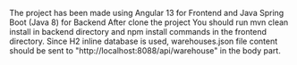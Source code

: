 The project has been made using Angular 13 for Frontend and Java Spring Boot (Java 8) for Backend
After clone the project 
You should run
mvn clean install in backend directory and
npm install commands in the frontend directory.
Since H2 inline database is used, warehouses.json file content should be sent to "http://localhost:8088/api/warehouse" in the body part.
